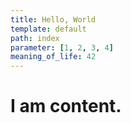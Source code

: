 ```yaml
---
title: Hello, World
template: default
path: index
parameter: [1, 2, 3, 4]
meaning_of_life: 42
---
```


# I am content.
